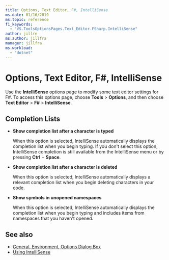 ```yaml
---
title: Options, Text Editor, F#, IntelliSense
ms.date: 01/16/2019
ms.topic: reference
f1_keywords:
  - "VS.ToolsOptionsPages.Text_Editor.FSharp.IntelliSense"
author: jillre
ms.author: jillfra
manager: jillfra
ms.workload:
  - "dotnet"
---
```

# Options, Text Editor, F#, IntelliSense

Use the **IntelliSense** options page to modify some text editor settings for F#. To access this options page, choose **Tools** > **Options**, and then choose **Text Editor** > **F#** > **IntelliSense**.

## Completion Lists

- **Show completion list after a character is typed**

   When this option is selected, IntelliSense automatically displays the completion list when you begin typing. If you don't select this option, IntelliSense completion is still available from the IntelliSense menu or by pressing **Ctrl** + **Space**.

- **Show completion list after a character is deleted**

   When this option is selected, IntelliSense automatically displays a relevant completion list when you begin deleting characters in your code.

- **Show symbols in unopened namespaces**

   When this option is selected, IntelliSense automatically displays the completion list when you begin typing and includes items from namespaces that you haven't opened.

## See also

- [General, Environment, Options Dialog Box](../../ide/reference/general-environment-options-dialog-box.md)
- [Using IntelliSense](../../ide/using-intellisense.md)
